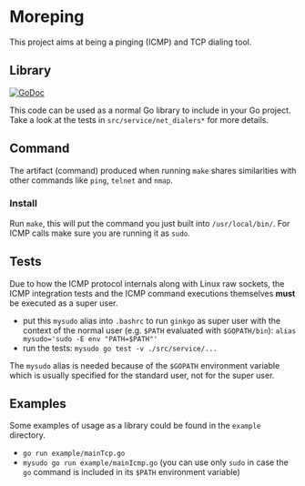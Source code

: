 # Moreping

This project aims at being a pinging (ICMP) and TCP dialing tool.

## Library
[![GoDoc](https://godoc.org/github.com/tappoz/moreping/src/service?status.svg)](https://godoc.org/github.com/tappoz/moreping/src/service)

This code can be used as a normal Go library to include in your Go project.
Take a look at the tests in `src/service/net_dialers*` for more details.

## Command

The artifact (command) produced when running `make` shares similarities
with other commands like `ping`, `telnet` and `nmap`.

### Install

Run `make`, this will put the command you just built into `/usr/local/bin/`.
For ICMP calls make sure you are running it as `sudo`.

## Tests

Due to how the ICMP protocol internals along with Linux raw sockets,
the ICMP integration tests and the ICMP command executions themselves **must**
be executed as a super user.

- put this `mysudo` alias into `.bashrc` to run `ginkgo` as super user with the context of
  the normal user (e.g. `$PATH` evaluated with `$GOPATH/bin`): `alias mysudo='sudo -E env "PATH=$PATH"'`
- run the tests: `mysudo go test -v ./src/service/...`

The `mysudo` alias is needed because of the `$GOPATH` environment variable
which is usually specified for the standard user, not for the super user.

## Examples

Some examples of usage as a library could be found in the `example` directory.

- `go run example/mainTcp.go`
- `mysudo go run example/mainIcmp.go` (you can use only `sudo` in case the `go` command is included in its `$PATH` environment variable)
